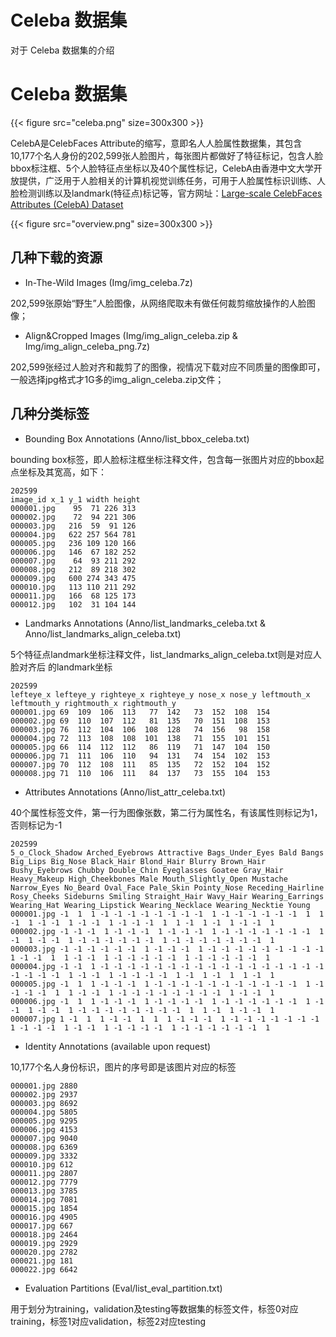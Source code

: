 # Celeba 数据集


对于 Celeba 数据集的介绍

<!--more-->

# Celeba 数据集


{{< figure src="celeba.png" size=300x300 >}}

CelebA是CelebFaces Attribute的缩写，意即名人人脸属性数据集，其包含10,177个名人身份的202,599张人脸图片，每张图片都做好了特征标记，包含人脸bbox标注框、5个人脸特征点坐标以及40个属性标记，CelebA由香港中文大学开放提供，广泛用于人脸相关的计算机视觉训练任务，可用于人脸属性标识训练、人脸检测训练以及landmark(特征点)标记等，官方网址：[Large-scale CelebFaces Attributes (CelebA) Dataset](http://mmlab.ie.cuhk.edu.hk/projects/CelebA.html)

{{< figure src="overview.png" size=300x300 >}}

## 几种下载的资源

+ In-The-Wild Images (Img/img_celeba.7z)

202,599张原始“野生”人脸图像，从网络爬取未有做任何裁剪缩放操作的人脸图像；

+ Align&Cropped Images (Img/img_align_celeba.zip & Img/img_align_celeba_png.7z)

202,599张经过人脸对齐和裁剪了的图像，视情况下载对应不同质量的图像即可，一般选择jpg格式才1G多的img_align_celeba.zip文件；

## 几种分类标签
+ Bounding Box Annotations (Anno/list_bbox_celeba.txt)

bounding box标签，即人脸标注框坐标注释文件，包含每一张图片对应的bbox起点坐标及其宽高，如下：

```
202599
image_id x_1 y_1 width height
000001.jpg    95  71 226 313
000002.jpg    72  94 221 306
000003.jpg   216  59  91 126
000004.jpg   622 257 564 781
000005.jpg   236 109 120 166
000006.jpg   146  67 182 252
000007.jpg    64  93 211 292
000008.jpg   212  89 218 302
000009.jpg   600 274 343 475
000010.jpg   113 110 211 292
000011.jpg   166  68 125 173
000012.jpg   102  31 104 144
```

+ Landmarks Annotations (Anno/list_landmarks_celeba.txt & Anno/list_landmarks_align_celeba.txt)


5个特征点landmark坐标注释文件，list_landmarks_align_celeba.txt则是对应人脸对齐后 的landmark坐标
```
202599
lefteye_x lefteye_y righteye_x righteye_y nose_x nose_y leftmouth_x leftmouth_y rightmouth_x rightmouth_y
000001.jpg 69  109  106  113   77  142   73  152  108  154
000002.jpg 69  110  107  112   81  135   70  151  108  153
000003.jpg 76  112  104  106  108  128   74  156   98  158
000004.jpg 72  113  108  108  101  138   71  155  101  151
000005.jpg 66  114  112  112   86  119   71  147  104  150
000006.jpg 71  111  106  110   94  131   74  154  102  153
000007.jpg 70  112  108  111   85  135   72  152  104  152
000008.jpg 71  110  106  111   84  137   73  155  104  153
```

- Attributes Annotations (Anno/list_attr_celeba.txt)

40个属性标签文件，第一行为图像张数，第二行为属性名，有该属性则标记为1，否则标记为-1

```
202599
5_o_Clock_Shadow Arched_Eyebrows Attractive Bags_Under_Eyes Bald Bangs Big_Lips Big_Nose Black_Hair Blond_Hair Blurry Brown_Hair Bushy_Eyebrows Chubby Double_Chin Eyeglasses Goatee Gray_Hair Heavy_Makeup High_Cheekbones Male Mouth_Slightly_Open Mustache Narrow_Eyes No_Beard Oval_Face Pale_Skin Pointy_Nose Receding_Hairline Rosy_Cheeks Sideburns Smiling Straight_Hair Wavy_Hair Wearing_Earrings Wearing_Hat Wearing_Lipstick Wearing_Necklace Wearing_Necktie Young 
000001.jpg -1  1  1 -1 -1 -1 -1 -1 -1 -1 -1  1 -1 -1 -1 -1 -1 -1  1  1 -1  1 -1 -1  1 -1 -1  1 -1 -1 -1  1  1 -1  1 -1  1 -1 -1  1
000002.jpg -1 -1 -1  1 -1 -1 -1  1 -1 -1 -1  1 -1 -1 -1 -1 -1 -1 -1  1 -1  1 -1 -1  1 -1 -1 -1 -1 -1 -1  1 -1 -1 -1 -1 -1 -1 -1  1
000003.jpg -1 -1 -1 -1 -1 -1  1 -1 -1 -1  1 -1 -1 -1 -1 -1 -1 -1 -1 -1  1 -1 -1  1  1 -1 -1  1 -1 -1 -1 -1 -1  1 -1 -1 -1 -1 -1  1
000004.jpg -1 -1  1 -1 -1 -1 -1 -1 -1 -1 -1 -1 -1 -1 -1 -1 -1 -1 -1 -1 -1 -1 -1 -1  1 -1 -1  1 -1 -1 -1 -1  1 -1  1 -1  1  1 -1  1
000005.jpg -1  1  1 -1 -1 -1  1 -1 -1 -1 -1 -1 -1 -1 -1 -1 -1 -1  1 -1 -1 -1 -1  1  1 -1 -1  1 -1 -1 -1 -1 -1 -1 -1 -1  1 -1 -1  1
000006.jpg -1  1  1 -1 -1 -1  1 -1 -1 -1 -1  1 -1 -1 -1 -1 -1 -1  1 -1 -1  1 -1 -1  1 -1 -1 -1 -1 -1 -1 -1 -1  1  1 -1  1 -1 -1  1
000007.jpg 1 -1  1  1 -1 -1  1  1  1 -1 -1 -1  1 -1 -1 -1 -1 -1 -1 -1  1 -1 -1 -1  1 -1 -1  1 -1 -1 -1 -1  1 -1 -1 -1 -1 -1 -1  1
```

- Identity Annotations (available upon request)

10,177个名人身份标识，图片的序号即是该图片对应的标签

```
000001.jpg 2880
000002.jpg 2937
000003.jpg 8692
000004.jpg 5805
000005.jpg 9295
000006.jpg 4153
000007.jpg 9040
000008.jpg 6369
000009.jpg 3332
000010.jpg 612
000011.jpg 2807
000012.jpg 7779
000013.jpg 3785
000014.jpg 7081
000015.jpg 1854
000016.jpg 4905
000017.jpg 667
000018.jpg 2464
000019.jpg 2929
000020.jpg 2782
000021.jpg 181
000022.jpg 6642
```
- Evaluation Partitions (Eval/list_eval_partition.txt)

用于划分为training，validation及testing等数据集的标签文件，标签0对应training，标签1对应validation，标签2对应testing




